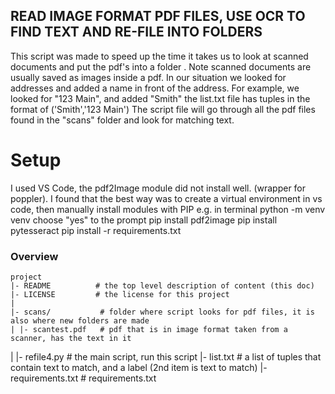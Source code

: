 
## READ IMAGE FORMAT PDF FILES, USE OCR TO FIND TEXT AND RE-FILE INTO FOLDERS

This script was made to speed up the time it takes us to look at scanned documents and put the pdf's into a folder .
Note scanned documents are usually saved as images inside a pdf.
In our situation we looked for addresses and added a name in front of the address.
For example, we looked for "123 Main", and added "Smith"
the list.txt file has tuples in the format of ('Smith','123 Main')
The script file will go through all the pdf files found in the "scans" folder and look for matching text.

# Setup

I used VS Code, the pdf2Image module did not install well. (wrapper for poppler).
I found that the best way was to create a virtual environment in vs code, then manually install modules with PIP
e.g. in terminal
python -m venv venv
choose "yes" to the prompt
pip install pdf2image
pip install pytesseract
pip install -r requirements.txt




### Overview

	project
	|- README          # the top level description of content (this doc)
	|- LICENSE         # the license for this project
	|
	|- scans/           # folder where script looks for pdf files, it is also where new folders are made
	| |- scantest.pdf   # pdf that is in image format taken from a scanner, has the text in it
  |
	|- refile4.py       # the main script, run this script
	|- list.txt         # a list of tuples that contain text to match, and a label (2nd item is text to match)
	|- requirements.txt                 # requirements.txt
	
